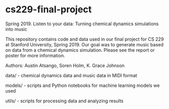 # cs229-final-project
Spring 2019. Listen to your data: Turning chemical dynamics simulations into music

This repository contains code and data used in our final project for CS 229 at Stanford University, Spring 2019. Our goal was to generate music based on data from a chemical dynamics simulation. Please see the report or poster for more information.

Authors: Austin Atsango, Soren Holm, K. Grace Johnson

data/ -  chemical dynamics data and music data in MIDI format

models/ -  scripts and Python notebooks for machine learning models we used

utils/ -  scripts for processing data and analyzing results
